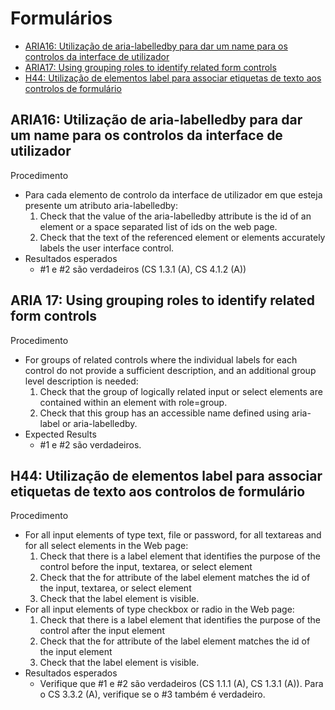 # Formulários

- [ARIA16: Utilização de aria-labelledby para dar um name para os controlos da interface de utilizador](#aria16-utilização-de-aria-labelledby-para-dar-um-name-para-os-controlos-da-interface-de-utilizador)
- [ARIA17: Using grouping roles to identify related form controls](#aria-17-using-grouping-roles-to-identify-related-form-controls)
- [H44: Utilização de elementos label para associar etiquetas de texto aos controlos de formulário](#h44-utilização-de-elementos-label-para-associar-etiquetas-de-texto-aos-controlos-de-formulário)

## ARIA16: Utilização de aria-labelledby para dar um name para os controlos da interface de utilizador

Procedimento

- Para cada elemento de controlo da interface de utilizador em que esteja presente um atributo aria-labelledby:
  1) Check that the value of the aria-labelledby attribute is the id of an element or a space separated list of ids on the web page.
  2) Check that the text of the referenced element or elements accurately labels the user interface control.
- Resultados esperados
  - #1 e #2 são verdadeiros (CS 1.3.1 (A), CS 4.1.2 (A))

## ARIA 17: Using grouping roles to identify related form controls

Procedimento

- For groups of related controls where the individual labels for each control do not provide a sufficient description, and an additional group level description is needed:
  1) Check that the group of logically related input or select elements are contained within an element with role=group.
  2) Check that this group has an accessible name defined using aria-label or aria-labelledby.
- Expected Results
  - #1 e #2 são verdadeiros.

## H44: Utilização de elementos label para associar etiquetas de texto aos controlos de formulário

Procedimento

- For all input elements of type text, file or password, for all textareas and for all select elements in the Web page:
  1) Check that there is a label element that identifies the purpose of the control before the input, textarea, or select element
  2) Check that the for attribute of the label element matches the id of the input, textarea, or select element
  3) Check that the label element is visible.
- For all input elements of type checkbox or radio in the Web page:
  1) Check that there is a label element that identifies the purpose of the control after the input element
  2) Check that the for attribute of the label element matches the id of the input element
  3) Check that the label element is visible.
- Resultados esperados
  - Verifique que #1 e #2 são verdadeiros (CS 1.1.1 (A), CS 1.3.1 (A)). Para o CS 3.3.2 (A), verifique se o #3 também é verdadeiro.
